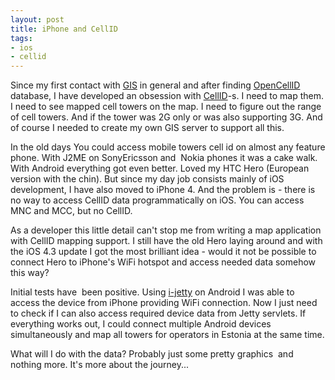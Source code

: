 ```yaml
---
layout: post
title: iPhone and CellID
tags:
- ios
- cellid
---
```


Since my first contact with [GIS][1] in general and after finding [OpenCellID][2] database, I have 
developed an obsession with [CellID][3]-s. I need to map them. I need to see mapped cell towers on 
the map. I need to figure out the range of cell towers. And if the tower was 2G only or was also 
supporting 3G. And of course I needed to create my own GIS server to support all this.

In the old days You could access mobile towers cell id on almost any feature phone. With J2ME on 
SonyEricsson and  Nokia phones it was a cake walk. With Android everything got even better. Loved 
my HTC Hero (European version with the chin). But since my day job consists mainly of iOS 
development, I have also moved to iPhone 4. And the problem is - there is no way to access CellID 
data programmatically on iOS. You can access MNC and MCC, but no CellID.

As a developer this little detail can't stop me from writing a map application with CellID mapping 
support. I still have the old Hero laying around and with the iOS 4.3 update I got the most 
brilliant idea - would it not be possible to connect Hero to iPhone's WiFi hotspot and access 
needed data somehow this way?

Initial tests have  been positive. Using [i-jetty][4] on Android I was able to access the device 
from iPhone providing WiFi connection. Now I just need to check if I can also access required 
device data from Jetty servlets. If everything works out, I could connect multiple Android devices 
simultaneously and map all towers for operators in Estonia at the same time.

What will I do with the data? Probably just some pretty graphics  and nothing more. 
It's more about the journey...

[1]: http://en.wikipedia.org/wiki/GIS
[2]: http://opencellid.org/
[3]: http://en.wikipedia.org/wiki/Cell_ID
[4]: http://code.google.com/p/i-jetty/